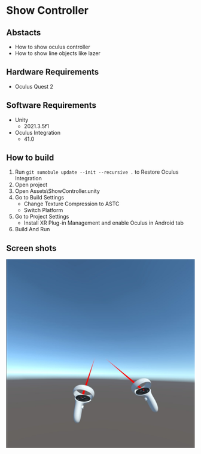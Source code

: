 # Show Controller

## Abstacts

* How to show oculus controller
* How to show line objects like lazer

## Hardware Requirements

* Oculus Quest 2

## Software Requirements

* Unity
  * 2021.3.5f1
* Oculus Integration
  * 41.0

## How to build

1. Run `git sumobule update --init --recursive .` to Restore Oculus Integration
2. Open project
3. Open Assets\ShowController.unity
4. Go to Build Settings
   * Change Texture Compression to ASTC
   * Switch Platform
5. Go to Project Settings
   * Install XR Plug-in Management and enable Oculus in Android tab
6. Build And Run

## Screen shots

[![result](./images/image.jpg "result")](./images/image.jpg)